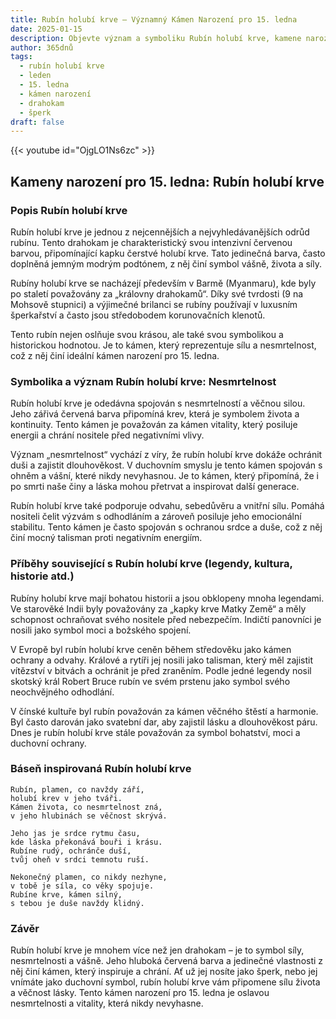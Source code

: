```yaml
---
title: Rubín holubí krve – Významný Kámen Narození pro 15. ledna
date: 2025-01-15
description: Objevte význam a symboliku Rubín holubí krve, kamene narození pro 15. ledna, který symbolizuje Nesmrtelnost. Přečtěte si legendy a inspirující příběhy.
author: 365dnů
tags:
  - rubín holubí krve
  - leden
  - 15. ledna
  - kámen narození
  - drahokam
  - šperk
draft: false
---
```


{{< youtube id="OjgLO1Ns6zc" >}}


## Kameny narození pro 15. ledna: Rubín holubí krve

### Popis Rubín holubí krve

Rubín holubí krve je jednou z nejcennějších a nejvyhledávanějších odrůd rubínu. Tento drahokam je charakteristický svou intenzivní červenou barvou, připomínající kapku čerstvé holubí krve. Tato jedinečná barva, často doplněná jemným modrým podtónem, z něj činí symbol vášně, života a síly.

Rubíny holubí krve se nacházejí především v Barmě (Myanmaru), kde byly po staletí považovány za „královny drahokamů“. Díky své tvrdosti (9 na Mohsově stupnici) a výjimečné brilanci se rubíny používají v luxusním šperkařství a často jsou středobodem korunovačních klenotů.

Tento rubín nejen oslňuje svou krásou, ale také svou symbolikou a historickou hodnotou. Je to kámen, který reprezentuje sílu a nesmrtelnost, což z něj činí ideální kámen narození pro 15. ledna.

### Symbolika a význam Rubín holubí krve: Nesmrtelnost

Rubín holubí krve je odedávna spojován s nesmrtelností a věčnou silou. Jeho zářivá červená barva připomíná krev, která je symbolem života a kontinuity. Tento kámen je považován za kámen vitality, který posiluje energii a chrání nositele před negativními vlivy.

Význam „nesmrtelnost“ vychází z víry, že rubín holubí krve dokáže ochránit duši a zajistit dlouhověkost. V duchovním smyslu je tento kámen spojován s ohněm a vášní, které nikdy nevyhasnou. Je to kámen, který připomíná, že i po smrti naše činy a láska mohou přetrvat a inspirovat další generace.

Rubín holubí krve také podporuje odvahu, sebedůvěru a vnitřní sílu. Pomáhá nositeli čelit výzvám s odhodláním a zároveň posiluje jeho emocionální stabilitu. Tento kámen je často spojován s ochranou srdce a duše, což z něj činí mocný talisman proti negativním energiím.

### Příběhy související s Rubín holubí krve (legendy, kultura, historie atd.)

Rubíny holubí krve mají bohatou historii a jsou obklopeny mnoha legendami. Ve starověké Indii byly považovány za „kapky krve Matky Země“ a měly schopnost ochraňovat svého nositele před nebezpečím. Indičtí panovníci je nosili jako symbol moci a božského spojení.

V Evropě byl rubín holubí krve ceněn během středověku jako kámen ochrany a odvahy. Králové a rytíři jej nosili jako talisman, který měl zajistit vítězství v bitvách a ochránit je před zraněním. Podle jedné legendy nosil skotský král Robert Bruce rubín ve svém prstenu jako symbol svého neochvějného odhodlání.

V čínské kultuře byl rubín považován za kámen věčného štěstí a harmonie. Byl často darován jako svatební dar, aby zajistil lásku a dlouhověkost páru. Dnes je rubín holubí krve stále považován za symbol bohatství, moci a duchovní ochrany.

### Báseň inspirovaná Rubín holubí krve

```
Rubín, plamen, co navždy září,  
holubí krev v jeho tváři.  
Kámen života, co nesmrtelnost zná,  
v jeho hlubinách se věčnost skrývá.  

Jeho jas je srdce rytmu času,  
kde láska překonává bouři i krásu.  
Rubíne rudý, ochránče duší,  
tvůj oheň v srdci temnotu ruší.  

Nekonečný plamen, co nikdy nezhyne,  
v tobě je síla, co věky spojuje.  
Rubíne krve, kámen silný,  
s tebou je duše navždy klidný.  
```

### Závěr

Rubín holubí krve je mnohem více než jen drahokam – je to symbol síly, nesmrtelnosti a vášně. Jeho hluboká červená barva a jedinečné vlastnosti z něj činí kámen, který inspiruje a chrání. Ať už jej nosíte jako šperk, nebo jej vnímáte jako duchovní symbol, rubín holubí krve vám připomene sílu života a věčnost lásky. Tento kámen narození pro 15. ledna je oslavou nesmrtelnosti a vitality, která nikdy nevyhasne.
